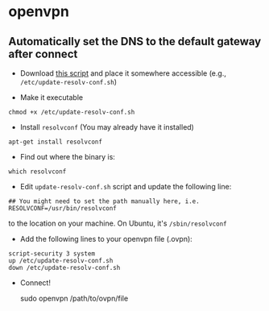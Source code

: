 openvpn
=======

## Automatically set the DNS to the default gateway after connect

- Download [this script](https://github.com/masterkorp/openvpn-update-resolv-conf/blob/master/update-resolv-conf.sh) and place it somewhere accessible (e.g., `/etc/update-resolv-conf.sh`)

- Make it executable
```
chmod +x /etc/update-resolv-conf.sh
```

- Install `resolvconf` (You may already have it installed)
```
apt-get install resolvconf
```
- Find out where the binary is:
```
which resolvconf
```
- Edit `update-resolv-conf.sh` script and update the following line:

```
## You might need to set the path manually here, i.e.
RESOLVCONF=/usr/bin/resolvconf
```

to the location on your machine.  On Ubuntu, it's `/sbin/resolvconf`

- Add the following lines to your openvpn file (.ovpn):

```
script-security 3 system
up /etc/update-resolv-conf.sh
down /etc/update-resolv-conf.sh
```
- Connect!

    sudo openvpn /path/to/ovpn/file
